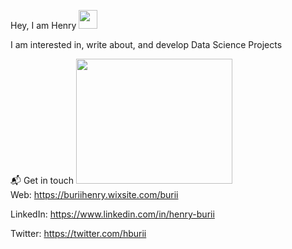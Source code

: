 Hey, I am Henry <img src="https://raw.githubusercontent.com/MartinHeinz/MartinHeinz/master/wave.gif" width="30px">

I am interested in, write about, and develop Data Science Projects

 📬 Get in touch                         <img src="https://user-images.githubusercontent.com/19470424/124124429-14d3e700-da81-11eb-9cc9-aecd4753ae9e.gif" width="250" height="200">                          
Web: https://buriihenry.wixsite.com/burii 

LinkedIn: https://www.linkedin.com/in/henry-burii

Twitter: https://twitter.com/hburii 
